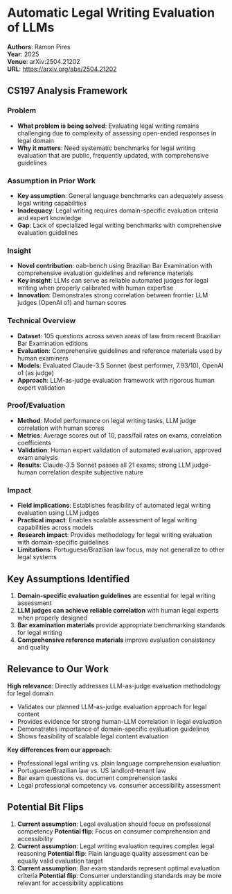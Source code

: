 # Automatic Legal Writing Evaluation of LLMs

**Authors**: Ramon Pires  
**Year**: 2025  
**Venue**: arXiv:2504.21202  
**URL**: https://arxiv.org/abs/2504.21202

## CS197 Analysis Framework

### Problem
- **What problem is being solved**: Evaluating legal writing remains challenging due to complexity of assessing open-ended responses in legal domain
- **Why it matters**: Need systematic benchmarks for legal writing evaluation that are public, frequently updated, with comprehensive guidelines

### Assumption in Prior Work
- **Key assumption**: General language benchmarks can adequately assess legal writing capabilities
- **Inadequacy**: Legal writing requires domain-specific evaluation criteria and expert knowledge
- **Gap**: Lack of specialized legal writing benchmarks with comprehensive evaluation guidelines

### Insight
- **Novel contribution**: oab-bench using Brazilian Bar Examination with comprehensive evaluation guidelines and reference materials
- **Key insight**: LLMs can serve as reliable automated judges for legal writing when properly calibrated with human expertise
- **Innovation**: Demonstrates strong correlation between frontier LLM judges (OpenAI o1) and human scores

### Technical Overview
- **Dataset**: 105 questions across seven areas of law from recent Brazilian Bar Examination editions
- **Evaluation**: Comprehensive guidelines and reference materials used by human examiners
- **Models**: Evaluated Claude-3.5 Sonnet (best performer, 7.93/10), OpenAI o1 (as judge)
- **Approach**: LLM-as-judge evaluation framework with rigorous human expert validation

### Proof/Evaluation
- **Method**: Model performance on legal writing tasks, LLM judge correlation with human scores
- **Metrics**: Average scores out of 10, pass/fail rates on exams, correlation coefficients
- **Validation**: Human expert validation of automated evaluation, approved exam analysis
- **Results**: Claude-3.5 Sonnet passes all 21 exams; strong LLM judge-human correlation despite subjective nature

### Impact
- **Field implications**: Establishes feasibility of automated legal writing evaluation using LLM judges
- **Practical impact**: Enables scalable assessment of legal writing capabilities across models
- **Research impact**: Provides methodology for legal writing evaluation with domain-specific guidelines
- **Limitations**: Portuguese/Brazilian law focus, may not generalize to other legal systems

## Key Assumptions Identified
1. **Domain-specific evaluation guidelines** are essential for legal writing assessment
2. **LLM judges can achieve reliable correlation** with human legal experts when properly designed
3. **Bar examination materials** provide appropriate benchmarking standards for legal writing
4. **Comprehensive reference materials** improve evaluation consistency and quality

## Relevance to Our Work
**High relevance**: Directly addresses LLM-as-judge evaluation methodology for legal domain
- Validates our planned LLM-as-judge evaluation approach for legal content
- Provides evidence for strong human-LLM correlation in legal evaluation
- Demonstrates importance of domain-specific evaluation guidelines  
- Shows feasibility of scalable legal content evaluation

**Key differences from our approach**:
- Professional legal writing vs. plain language comprehension evaluation
- Portuguese/Brazilian law vs. US landlord-tenant law
- Bar exam questions vs. document comprehension tasks
- Legal professional competency vs. consumer accessibility assessment

## Potential Bit Flips
1. **Current assumption**: Legal evaluation should focus on professional competency
   **Potential flip**: Focus on consumer comprehension and accessibility
2. **Current assumption**: Legal writing evaluation requires complex legal reasoning
   **Potential flip**: Plain language quality assessment can be equally valid evaluation target
3. **Current assumption**: Bar exam standards represent optimal evaluation criteria
   **Potential flip**: Consumer understanding standards may be more relevant for accessibility applications